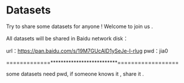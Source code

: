 # Datasets
Try to share some datasets for anyone !
Welcome to join us .

All datasets will be shared in Baidu network disk：


url：https://pan.baidu.com/s/19M7GUcAID1ySeJe-I-rlug 
pwd：jia0 



=============**************************==================

some datasets need pwd, if someone knows it , share it .


